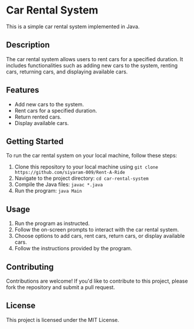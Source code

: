 # Car Rental System

This is a simple car rental system implemented in Java.

## Description

The car rental system allows users to rent cars for a specified duration. It includes functionalities such as adding new cars to the system, renting cars, returning cars, and displaying available cars.

## Features

- Add new cars to the system.
- Rent cars for a specified duration.
- Return rented cars.
- Display available cars.

## Getting Started

To run the car rental system on your local machine, follow these steps:

1. Clone this repository to your local machine using `git clone https://github.com/siyaram-009/Rent-A-Ride`
2. Navigate to the project directory: `cd car-rental-system`
3. Compile the Java files: `javac *.java`
4. Run the program: `java Main`

## Usage

1. Run the program as instructed.
2. Follow the on-screen prompts to interact with the car rental system.
3. Choose options to add cars, rent cars, return cars, or display available cars.
4. Follow the instructions provided by the program.

## Contributing

Contributions are welcome! If you'd like to contribute to this project, please fork the repository and submit a pull request.

## License

This project is licensed under the MIT License.

